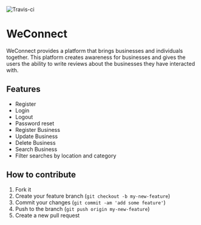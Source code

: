 ![Travis-ci](https://travis-ci.org/champagnepappi/WeConnect.svg)

# WeConnect
WeConnect provides a platform that brings businesses
and individuals together. This platform creates awareness
for businesses and gives the users the ability to write 
reviews about the businesses they have interacted with. 

## Features
- Register
- Login
- Logout
- Password reset
- Register Business
- Update Business
- Delete Business
- Search Business
- Filter searches by location and category


## How to contribute

1. Fork it
2. Create your feature branch (`git checkout -b my-new-feature`)
3. Commit your changes (`git commit -am 'add some feature'`)
4. Push to the branch (`git push origin my-new-feature`)
5. Create a new pull request
